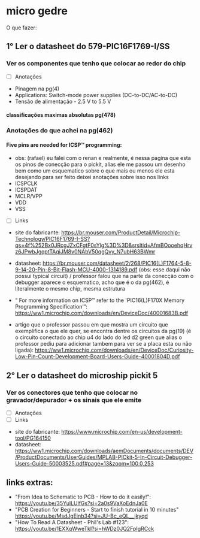 # micro gedre
O que fazer:

## 1° Ler o datasheet do 579-PIC16F1769-I/SS

### Ver os componentes que tenho que colocar ao redor do chip
- [ ] Anotações
- Pinagem na pg(4)
- Applications: Switch-mode power supplies (DC-to-DC/AC-to-DC)
- Tensão de alimentação - 2.5 V to 5.5 V
#### classificações maximas absolutas pg(478)

### Anotações do que achei na pg(462)
#### Five pins are needed for ICSP™ programming:
- obs: (rafael) eu falei com o renan e realmente, é nessa pagina que esta os pinos de conecção para o pickit, alias ele me passou um desenho bem como um esquematico sobre o que mais ou menos ele esta desejando para ser feito deixei anotações sobre isso nos links
- ICSPCLK
- ICSPDAT
- MCLR/VPP
- VDD
- VSS

- [ ] Links
      
- site do fabricante: https://br.mouser.com/ProductDetail/Microchip-Technology/PIC16F1769-I-SS?qs=4f%252Bx0JRcgJZxCFgtF0sYlg%3D%3D&srsltid=AfmBOooehqHrvz6JPwbJgqptTAqiJM8v0NAbV50qgQvy_N7ubH63BWmr
  
- datasheet: https://br.mouser.com/datasheet/2/268/PIC16(L)F1764-5-8-9-14-20-Pin-8-Bit-Flash-MCU-4000-1314189.pdf (obs: esse daqui não possui typical circuit) / professor falou que
na parte da conecção com o debugger aparece o esquematico, acho que é o da pg(462), é literalmente o mesmo chip, mesma estrutura

- “ For more information on ICSP™ refer to the 'PIC16(L)F170X Memory Programming Specification'”: https://ww1.microchip.com/downloads/en/DeviceDoc/40001683B.pdf

- artigo que o professor passou em que mostra um circuito que exemplifica o que ele quer, se encontra dentre os circuitos da pg(19) (é o circuito conectado ao chip u4 do lado do led d2 green que alias o professor pediu para adicionar tambem para ver se a placa esta ou não ligada): https://ww1.microchip.com/downloads/en/DeviceDoc/Curiosity-Low-Pin-Count-Development-Board-Users-Guide-40001804D.pdf
  
## 2° Ler o datasheet do microship pickit 5
### Ver os conectores que tenho que colocar no gravador/depurador + os sinais que ele emite
- [ ] Anotações
- [ ] Links
- site do fabricante: https://www.microchip.com/en-us/development-tool/PG164150
- datasheet: https://ww1.microchip.com/downloads/aemDocuments/documents/DEV/ProductDocuments/UserGuides/MPLAB-PICkit-5-In-Circuit-Debugger-Users-Guide-50003525.pdf#page=13&zoom=100,0,253

## links extras:
- "From Idea to Schematic to PCB - How to do it easily!": https://youtu.be/35YuILUlfGs?si=2a0s9VaXoEdnJa0E
- "PCB Creation for Beginners - Start to finish tutorial in 10 minutes" https://youtu.be/MsdJgEinb34?si=JU-Bc_eQL__jkyqd
- "How To Read A Datasheet - Phil's Lab #123": https://youtu.be/1EXXqWweTkI?si=hWDz0JQ2FpIgRCck











